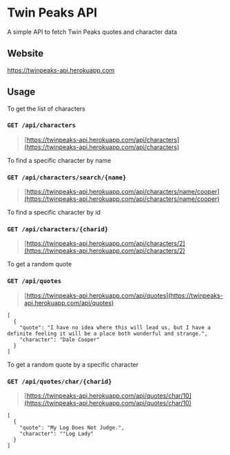 # Twin Peaks API
A simple API to fetch Twin Peaks quotes and character data

## Website
https://twinpeaks-api.herokuapp.com

## Usage

To get the list of characters

### `GET /api/characters`

> [https://twinpeaks-api.herokuapp.com/api/characters](https://twinpeaks-api.herokuapp.com/api/characters)

To find a specific character by name

### `GET /api/characters/search/{name}`

> [https://twinpeaks-api.herokuapp.com/api/characters/name/cooper](https://twinpeaks-api.herokuapp.com/api/characters/name/cooper)

To find a specific character by id

### `GET /api/characters/{charid}`

> [https://twinpeaks-api.herokuapp.com/api/characters/2](https://twinpeaks-api.herokuapp.com/api/characters/2)

To get a random quote

### `GET /api/quotes`

> [https://twinpeaks-api.herokuapp.com/api/quotes](https://twinpeaks-api.herokuapp.com/api/quotes)

	[
	  {
		"quote": "I have no idea where this will lead us, but I have a definite feeling it will be a place both wonderful and strange.",
		"character": "Dale Cooper"
      }
	]
  
To get a random quote by a specific character

### `GET /api/quotes/char/{charid}`

> [https://twinpeaks-api.herokuapp.com/api/quotes/char/10](https://twinpeaks-api.herokuapp.com/api/quotes/char/10)

	[
	  {
		"quote": "My Log Does Not Judge.",
		"character": ""Log Lady"
      }
	]

